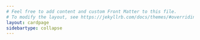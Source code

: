 ```yaml
---
# Feel free to add content and custom Front Matter to this file.
# To modify the layout, see https://jekyllrb.com/docs/themes/#overriding-theme-defaults
layout: cardpage
sidebartype: collapse
---
```

